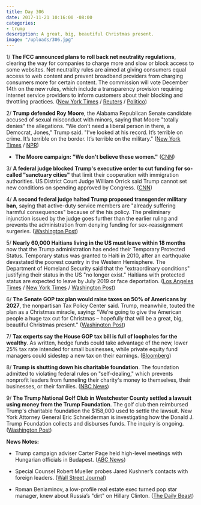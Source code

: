 ```yaml
---
title: Day 306
date: 2017-11-21 10:16:00 -08:00
categories:
- trump
description: A great, big, beautiful Christmas present.
image: "/uploads/306.jpg"
---
```


1/ **The FCC announced plans to roll back net neutrality regulations**, clearing the way for companies to charge more and slow or block access to some websites. Net neutrality rules are aimed at giving consumers equal access to web content and prevent broadband providers from charging consumers more for certain content. The commission will vote December 14th on the new rules, which include a transparency provision requiring internet service providers to inform customers about their blocking and throttling practices. ([New York Times](https://www.nytimes.com/2017/11/21/technology/fcc-repeal-net-neutrality.html?_r=0) / [Reuters](https://www.reuters.com/article/us-usa-internet-exclusive/exclusive-u-s-agency-to-vote-to-repeal-net-neutrality-rules-fcc-chief-idUSKBN1DL21A) / [Politico](https://www.politico.com/story/2017/11/20/net-neutrality-repeal-fcc-251824))

2/ **Trump defended Roy Moore**, the Alabama Republican Senate candidate accused of sexual misconduct with minors, saying that Moore "totally denies" the allegations. "We don’t need a liberal person in there, a Democrat, Jones," Trump said. "I’ve looked at his record. It’s terrible on crime. It’s terrible on the border. It’s terrible on the military." ([New York Times](https://www.nytimes.com/2017/11/21/us/politics/roy-moore-trump-alabama.html?_r=0) / [NPR](https://www.npr.org/2017/11/21/565760674/trump-defends-roy-moore-amid-sexual-assault-allegations-he-totally-denies-it))

* **The Moore campaign: "We don't believe these women."** ([CNN](http://www.cnn.com/2017/11/21/politics/roy-moore-campaign-allegations/index.html))

3/ **A federal judge blocked Trump's executive order to cut funding for so-called "sanctuary cities"** that limit their cooperation with immigration authorities. US District Court Judge William Orrick said Trump cannot set new conditions on spending approved by Congress. ([CNN](http://www.cnn.com/2017/11/21/politics/trump-sanctuary-cities-executive-order-blocked/index.html))

4/ **A second federal judge halted Trump proposed transgender military ban**, saying that active-duty service members are "already suffering harmful consequences" because of the his policy. The preliminary injunction issued by the judge goes further than the earlier ruling and prevents the administration from denying funding for sex-reassignment surgeries. ([Washington Post](https://www.washingtonpost.com/local/public-safety/a-second-judge-blocks-trump-administrations-proposed-transgender-military-ban/2017/11/21/d91f65e4-cee1-11e7-81bc-c55a220c8cbe_story.html))

5/ **Nearly 60,000 Haitians living in the US must leave within 18 months** now that the Trump administration has ended their Temporary Protected Status. Temporary status was granted to Haiti in 2010, after an earthquake devastated the poorest country in the Western Hemisphere. The Department of Homeland Security said that the "extraordinary conditions"  justifying their status in the US "no longer exist." Haitians with protected status are expected to leave by July 2019 or face deportation. ([Los Angeles Times](http://www.latimes.com/politics/washington/la-na-pol-essential-washington-updates-50-000-haitians-living-in-u-s-must-1511223433-htmlstory.html) / [New York Times](https://www.nytimes.com/2017/11/20/us/haitians-temporary-status.html) / [Washington Post](https://www.washingtonpost.com/world/national-security/trump-administration-to-end-provisional-residency-protection-for-50000-haitians/2017/11/20/fa3fdd86-ce4a-11e7-9d3a-bcbe2af58c3a_story.html))

6/ **The Senate GOP tax plan would raise taxes on 50% of Americans by 2027**, the nonpartisan Tax Policy Center said. Trump, meanwhile, touted the plan as a Christmas miracle, saying: "We’re going to give the American people a huge tax cut for Christmas – hopefully that will be a great, big, beautiful Christmas present." ([Washington Post](https://www.washingtonpost.com/politics/white-house-open-to-striking-health-provision-from-tax-bill/2017/11/20/e3387f5e-cdcc-11e7-a87b-47f14b73162a_story.html))

7/ **Tax experts say the House GOP tax bill is full of loopholes for the wealthy**. As written, hedge funds could take advantage of the new, lower 25% tax rate intended for small businesses, while private equity fund managers could sidestep a new tax on their earnings. ([Bloomberg](https://www.bloomberg.com/news/articles/2017-11-21/tax-loopholes-for-wall-street-s-wealthiest-loom-in-house-bill))

8/ **Trump is shutting down his charitable foundation**. The foundation admitted to violating federal rules on "self-dealing," which prevents nonprofit leaders from funneling their charity's money to themselves, their businesses, or their families. ([NBC News](https://www.nbcnews.com/news/us-news/donald-trump-shutting-down-his-charitable-foundation-n822636))

9/ **The Trump National Golf Club in Westchester County settled a lawsuit using money from the Trump Foundation**. The golf club then reimbursed Trump's charitable foundation the $158,000 used to settle the lawsuit. New York Attorney General Eric Schneiderman is investigating how the Donald J. Trump Foundation collects and disburses funds. The inquiry is ongoing. ([Washington Post](https://www.washingtonpost.com/politics/trump-golf-course-reimbursed-president-trumps-charity-amid-ongoing-investigation-into-the-foundation/2017/11/20/5e7ff63c-ce05-11e7-81bc-c55a220c8cbe_story.html))

**News Notes:**

* Trump campaign adviser Carter Page held high-level meetings with Hungarian officials in Budapest. ([ABC News](http://abcnews.go.com/Politics/trump-campaign-adviser-carter-page-held-high-level/story?id=51284300))

* Special Counsel Robert Mueller probes Jared Kushner’s contacts with foreign leaders. ([Wall Street Journal](https://www.wsj.com/articles/special-counsel-mueller-probes-jared-kushners-contact-with-foreign-leaders-1511306515))

* Roman Beniaminov, a low-profile real estate exec turned pop star manager, knew about Russia’s "dirt" on Hillary Clinton. ([The Daily Beast](https://www.thedailybeast.com/roman-beniaminov-a-low-profile-real-estate-exec-turned-pop-star-manager-knew-about-russias-dirt-on-hillary))